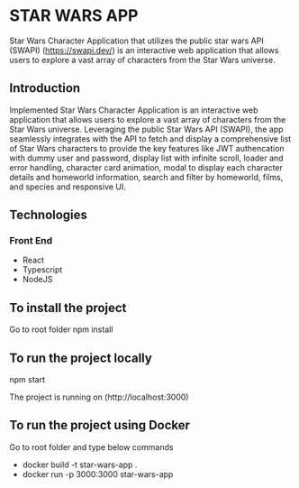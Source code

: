 # STAR WARS APP
Star Wars Character Application that utilizes the public star wars API (SWAPI) (https://swapi.dev/)  is an interactive web application that allows users to explore a vast array of characters from the Star Wars universe.

## Introduction
Implemented Star Wars Character Application is an interactive web application that allows users to explore a vast array of characters from the Star Wars universe. Leveraging the public Star Wars API (SWAPI), the app seamlessly integrates with the API to fetch and display a comprehensive list of Star Wars characters to provide the key features like JWT authencation with dummy user and password, display list with infinite scroll, loader and error handling, character card animation, modal to display each character details and  homeworld information, search and filter by homeworld, films, and species and responsive UI.


## Technologies
### Front End
- React
- Typescript
- NodeJS

## To install the project
Go to root folder 
npm install

## To run the project locally
npm start

The project is running on (http://localhost:3000)

## To run the project using Docker
Go to root folder and type below commands
- docker build -t star-wars-app .
- docker run -p 3000:3000 star-wars-app





